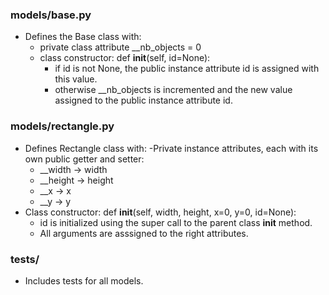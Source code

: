 ### models/base.py
- Defines the Base class with:
	- private class attribute __nb_objects = 0
	- class constructor: def __init__(self, id=None):
		- if id is not None, the public instance attribute id is
		  assigned with this value.
		- otherwise __nb_objects is incremented and the new value
		  assigned to the public instance attribute id.
### models/rectangle.py
- Defines Rectangle class with:
-Private instance attributes, each with its own public getter and setter:
	- __width -> width
	- __height -> height
	- __x -> x
	- __y -> y
- Class constructor: def __init__(self, width, height, x=0, y=0, id=None):
	- id is initialized using the super call to the parent class __init__
	  method.
	- All arguments are asssigned to the right attributes.
### tests/
- Includes tests for all models.
